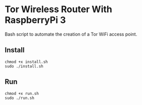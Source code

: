 # Tor Wireless Router With RaspberryPi 3
Bash script to automate the creation of a Tor WiFi access point.

## Install
```
chmod +x install.sh
sudo ./install.sh
```

## Run
```
chmod +x run.sh
sudo ./run.sh
```
